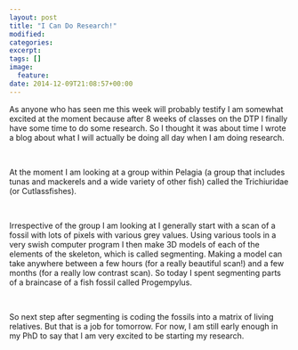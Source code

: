 ```yaml
---
layout: post
title: "I Can Do Research!"
modified:
categories: 
excerpt:
tags: []
image:
  feature:
date: 2014-12-09T21:08:57+00:00
---
```


As anyone who has seen me this week will probably testify I am somewhat excited at the moment because after 8 weeks of classes on the DTP I finally have some time to do some research. So I thought it was about time I wrote a blog about what I will actually be doing all day when I am doing research. 

<br/>

At the moment I am looking at a group within Pelagia (a group that includes tunas and mackerels and a wide variety of other fish) called the Trichiuridae (or Cutlassfishes). 

<br/>

Irrespective of the group I am looking at I generally start with a scan of a fossil with lots of pixels with various grey values. Using various tools in a very swish computer program I then make 3D models of each of the elements of the skeleton, which is called segmenting. Making a model can take anywhere between a few hours (for a really beautiful scan!) and a few months (for a really low contrast scan). So today I spent segmenting parts of a braincase of a fish fossil called Progempylus. 

<br/>

So next step after segmenting is coding the fossils into a matrix of living relatives. But that is a job for tomorrow. For now, I am still early enough in my PhD to say that I am very excited to be starting my research. 